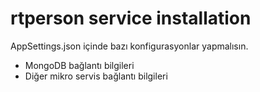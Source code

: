 # rtperson service installation

AppSettings.json içinde bazı konfigurasyonlar yapmalısın.

- MongoDB bağlantı bilgileri
- Diğer mikro servis bağlantı bilgileri
